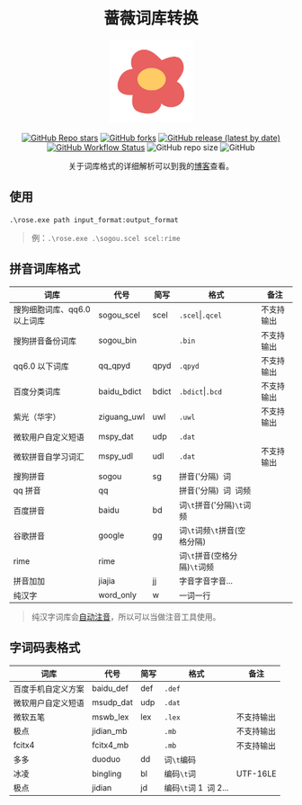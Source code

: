 <div align="center">

<h1> 蔷薇词库转换</h1>

<img src="logo.png"  width="150" height="150"> </img>

[![GitHub Repo stars](https://img.shields.io/github/stars/flowerime/rose)](https://github.com/flowerime/rose/stargazers)
[![GitHub forks](https://img.shields.io/github/forks/flowerime/rose)](https://github.com/flowerime/rose/network/members)
[![GitHub release (latest by date)](https://img.shields.io/github/v/release/flowerime/rose)](https://github.com/flowerime/rose/releases)
[![GitHub Workflow Status](https://img.shields.io/github/actions/workflow/status/flowerime/rose/build.yml)](https://github.com/flowerime/rose/actions/workflows/build.yml)
![GitHub repo size](https://img.shields.io/github/repo-size/flowerime/rose)
![GitHub](https://img.shields.io/github/license/flowerime/rose)

关于词库格式的详细解析可以到我的[博客](https://nopdan.com/)查看。

</div>

## 使用

`.\rose.exe path input_format:output_format`

> 例：`.\rose.exe .\sogou.scel scel:rime`

## 拼音词库格式

| 词库                         | 代号        | 简写  | 格式                         | 备注       |
| ---------------------------- | ----------- | ----- | ---------------------------- | ---------- |
| 搜狗细胞词库、qq6.0 以上词库 | sogou_scel  | scel  | `.scel`\|`.qcel`             | 不支持输出 |
| 搜狗拼音备份词库             | sogou_bin   |       | `.bin`                       | 不支持输出 |
| qq6.0 以下词库               | qq_qpyd     | qpyd  | `.qpyd`                      | 不支持输出 |
| 百度分类词库                 | baidu_bdict | bdict | `.bdict`\|`.bcd`             | 不支持输出 |
| 紫光（华宇）                 | ziguang_uwl | uwl   | `.uwl`                       | 不支持输出 |
| 微软用户自定义短语           | mspy_dat    | udp   | `.dat`                       |            |
| 微软拼音自学习词汇           | mspy_udl    | udl   | `.dat`                       | 不支持输出 |
| 搜狗拼音                     | sogou       | sg    | 拼音('分隔)` `词             |            |
| qq 拼音                      | qq          |       | 拼音('分隔)` `词` `词频      |            |
| 百度拼音                     | baidu       | bd    | 词`\t`拼音('分隔)`\t`词频    |            |
| 谷歌拼音                     | google      | gg    | 词`\t`词频`\t`拼音(空格分隔) |            |
| rime                         | rime        |       | 词`\t`拼音(空格分隔)`\t`词频 |            |
| 拼音加加                     | jiajia      | jj    | 字音字音字音...              |            |
| 纯汉字                       | word_only   | w     | 一词一行                     |            |

> 纯汉字词库会[自动注音](./pkg/zhuyin/zhuyin.go)，所以可以当做注音工具使用。

## 字词码表格式

| 词库               | 代号      | 简写 | 格式                   | 备注       |
| ------------------ | --------- | ---- | ---------------------- | ---------- |
| 百度手机自定义方案 | baidu_def | def  | `.def`                 |            |
| 微软用户自定义短语 | msudp_dat | udp  | `.dat`                 |            |
| 微软五笔           | mswb_lex  | lex  | `.lex`                 | 不支持输出 |
| 极点               | jidian_mb |      | `.mb`                  | 不支持输出 |
| fcitx4             | fcitx4_mb |      | `.mb`                  | 不支持输出 |
| 多多               | duoduo    | dd   | 词`\t`编码             |            |
| 冰凌               | bingling  | bl   | 编码`\t`词             | UTF-16LE   |
| 极点               | jidian    | jd   | 编码`\t`词 1` `词 2... |            |
